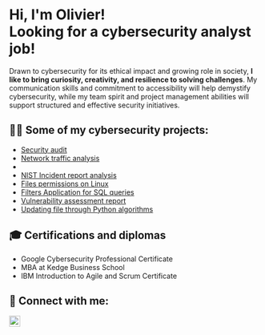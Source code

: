 <h1>Hi, I'm Olivier! <br/>Looking for a cybersecurity analyst job!</h1>

 Drawn to cybersecurity for its ethical impact and growing role in society, <b>I like to bring curiosity, creativity, and resilience to solving challenges</b>.
 My communication skills and commitment to accessibility will help demystify cybersecurity, while my team spirit and project management abilities will support structured and effective security initiatives.
 
 <h2>👨‍💻 Some of my cybersecurity projects:</h2>

 - [Security audit](https://github.com/OliRC07/BotiumToysAudit)
 - [Network traffic analysis](https://github.com/OliRC07/IncidentReport-NetworkTrafficAnalysis)
 - 
 - [NIST Incident report analysis](https://github.com/OliRC07/NIST-activity)
 - [Files permissions on Linux](https://github.com/OliRC07/file-permissions-in-Linux)
 - [Filters Application for SQL queries](https://github.com/OliRC07/FiltersApplication-SQLqueries)
 - [Vulnerability assessment report](https://github.com/OliRC07/Vulnerability-assessment-report)
 - [Updating file through Python algorithms](https://github.com/OliRC07/Updating-files-with-Python-algorithm)
 

<h2>🎓 Certifications and diplomas </h2>

- Google Cybersecurity Professional Certificate 
- MBA at Kedge Business School
- IBM Introduction to Agile and Scrum Certificate

<h2> 🤳 Connect with me:</h2>

[<img align="left" alt="JoshMadakor | LinkedIn" width="22px" src="https://cdn.jsdelivr.net/npm/simple-icons@v3/icons/linkedin.svg" />][linkedin]


[linkedin]: https://www.linkedin.com/in/olivier-romero-cortell


<!--
**OliRC07/OliRC07** is a ✨ _special_ ✨ repository because its `README.md` (this file) appears on your GitHub profile.

Here are some ideas to get you started:

- 🔭 I’m currently working on ...
- 🌱 I’m currently learning ...
- 👯 I’m looking to collaborate on ...
- 🤔 I’m looking for help with ...
- 💬 Ask me about ...
- 📫 How to reach me: ...
- 😄 Pronouns: ...
- ⚡ Fun fact: ...
-->
